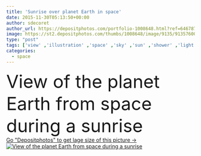 ```yaml
---
title: 'Sunrise over planet Earth in space'
date: 2015-11-30T05:13:50+00:00
author: sdecoret
author_url: https://depositphotos.com/portfolio-1008648.html?ref=64678756
image: https://st2.depositphotos.com/thumbs/1008648/image/9135/91357600/api_thumb_450.jpg?forcejpeg=true
type: "post"
tags: ['view' ,'illustration' ,'space' ,'sky' ,'sun' ,'shower' ,'light' ,'cloud' ,'sea' ,'black' ,'sunrise' ,'sunset' ,'star' ,'explosion' ,'fantasy' ,'global' ,'earth' ,'planet' ,'world' ,'hole' ,'ocean' ,'science' ,'globe' ,'atmosphere' ,'moon' ,'ray' ,'system' ,'astronomy' ,'galaxy' ,'universe' ,'apocalypse' ,'fiction' ,'alien' ,'orbit' ,'exploration' ,'warming' ,'eclipse' ,'galactic' ,'nebula' ,'explore' ,'impact' ,'expansion' ,'asteroid' ,'meteorite' ,'armageddon' ,'exoplanet' ,'black hole' ,'exo' ]
categories: 
  - space
---
```

<div aling="center">
            <font size="60"> View of the planet Earth from space during a sunrise</font>   
</div>
<div>
    <a href='https://st2.depositphotos.com/thumbs/1008648/image/9135/91357600/api_thumb_450.jpg?forcejpeg=true?ref=64678756' target=_blank > Go "Depositphotos" to get lage size of this picture ->
        <img href='https://st2.depositphotos.com/thumbs/1008648/image/9135/91357600/api_thumb_450.jpg?forcejpeg=true?ref=64678756' src='https://st2.depositphotos.com/1008648/9135/i/950/depositphotos_91357600-stock-photo-sunrise-over-planet-earth-in.jpg?forcejpeg=true' alt='View of the planet Earth from space during a sunrise' >
    </a>
</div>
